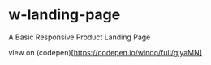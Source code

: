 # w-landing-page
A Basic Responsive Product Landing Page

view on (codepen)[https://codepen.io/windo/full/gjyaMN]

